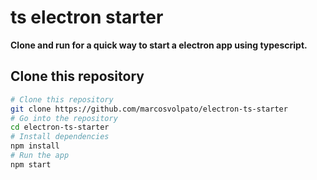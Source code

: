 # ts electron starter

**Clone and run for a quick way to start a electron app using typescript.**

## Clone this repository

```bash
# Clone this repository
git clone https://github.com/marcosvolpato/electron-ts-starter
# Go into the repository
cd electron-ts-starter
# Install dependencies
npm install
# Run the app
npm start
```
